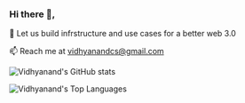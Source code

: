 ### Hi there 👋, 


🔭 Let us build infrstructure and use cases for a better web 3.0

📫 Reach me at vidhyanandcs@gmail.com


![Vidhyanand's GitHub stats](https://github-readme-stats.vercel.app/api?username=Vidhyanandcs&count_private=true&show_icons=true&theme=synthwave)

![Vidhyanand's Top Languages](https://github-readme-stats.vercel.app/api/top-langs/?username=Vidhyanandcs&layout=compact&theme=synthwave")

<!--
**Vidhyanandcs/Vidhyanandcs** is a ✨ _special_ ✨ repository because its `README.md` (this file) appears on your GitHub profile.

Here are some ideas to get you started:

- 🔭 I’m currently working on ...
- 🌱 I’m currently learning ...
- 👯 I’m looking to collaborate on ...
- 🤔 I’m looking for help with ...
- 💬 Ask me about ...
- 📫 How to reach me: ...
- 😄 Pronouns: ...
- ⚡ Fun fact: ...
-->
